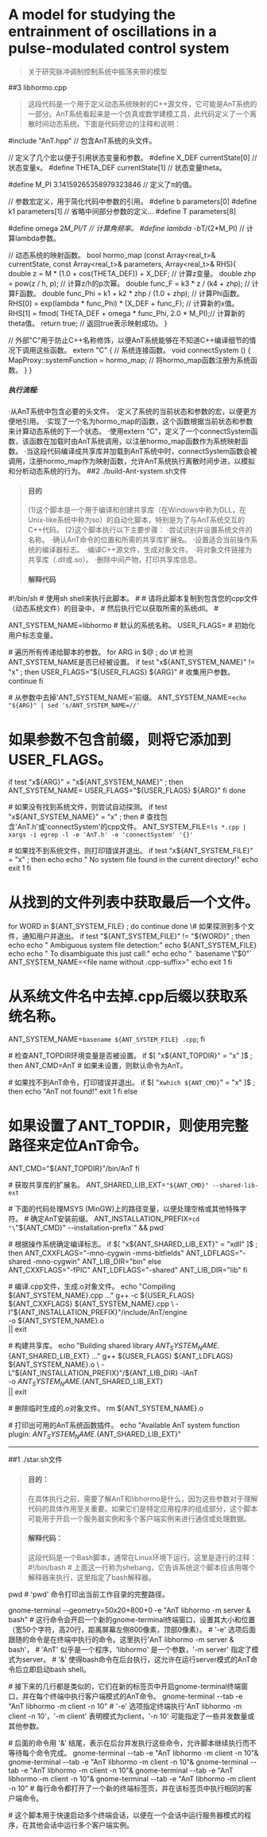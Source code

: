 # A model for studying the entrainment of oscillations in a pulse-modulated control system
> 关于研究脉冲调制控制系统中振荡夹带的模型

##3 libhormo.cpp
> 这段代码是一个用于定义动态系统映射的C++源文件，它可能是AnT系统的一部分。AnT系统看起来是一个仿真或数学建模工具，此代码定义了一个离散时间动态系统。下面是代码旁边的注释和说明：

#include "AnT.hpp"  // 包含AnT系统的头文件。

// 定义了几个宏以便于引用状态变量和参数。
#define X_DEF   currentState[0] // 状态变量x。
#define THETA_DEF   currentState[1] // 状态变量theta。

#define M_PI   3.14159265358979323846 // 定义了π的值。

// 参数宏定义，用于简化代码中参数的引用。
#define b   parameters[0]
#define k1  parameters[1]
// 省略中间部分参数的定义...
#define T   parameters[8]

#define omega   2*M_PI/T  // 计算角频率。
#define lambda   -b*T/(2*M_PI)  // 计算lambda参数。

// 动态系统的映射函数。
bool hormo_map (const Array<real_t>& currentState, const Array<real_t>& parameters, Array<real_t>& RHS){
	double z = M * (1.0 + cos(THETA_DEF)) + X_DEF;  // 计算z变量。
	double zhp = pow(z / h, p); // 计算z/h的p次幂。
	double func_F = k3 * z / (k4 + zhp); // 计算F函数。
	double func_Phi = k1 + k2 * zhp / (1.0 + zhp); // 计算Phi函数。
	RHS[0] = exp(lambda * func_Phi) * (X_DEF + func_F); // 计算新的x值。
	RHS[1] = fmod( THETA_DEF + omega * func_Phi, 2.0 * M_PI);// 计算新的theta值。
	return true; // 返回true表示映射成功。
}

// 外部"C"用于防止C++名称修饰，以便AnT系统能够在不知道C++编译细节的情况下调用这些函数。
extern "C" 
{
	// 系统连接函数。
	void connectSystem ()
	{
		MapProxy::systemFunction = hormo_map; // 将hormo_map函数注册为系统函数。
	}
}
##### 执行流程:
·从AnT系统中包含必要的头文件。
·定义了系统的当前状态和参数的宏，以便更方便地引用。
·实现了一个名为hormo_map的函数，这个函数根据当前状态和参数来计算动态系统的下一个状态。
·使用extern "C"，定义了一个connectSystem函数，该函数在加载时由AnT系统调用，以注册hormo_map函数作为系统映射函数。
·当这段代码编译成共享库并加载到AnT系统中时，connectSystem函数会被调用，注册hormo_map作为映射函数，允许AnT系统执行离散时间步进，以模拟和分析动态系统的行为。
##2 ./build-Ant-system.sh文件
> #### 目的
> (1)这个脚本是一个用于编译和创建共享库（在Windows中称为DLL，在Unix-like系统中称为so）的自动化脚本，特别是为了与AnT系统交互的C++代码。
> (2)这个脚本执行以下主要步骤：
·尝试识别并设置系统文件的名称。
·确认AnT命令的位置和所需的共享库扩展名。
·设置适合当前操作系统的编译器标志。
·编译C++源文件，生成对象文件。
·将对象文件链接为共享库（.dll或.so）。
·删除中间产物，打印共享库信息。
> #### 解释代码

\#!/bin/sh
\# 使用sh shell来执行此脚本。
\#
\# 请将此脚本复制到包含您的cpp文件（动态系统文件）的目录中，
\# 然后执行它以获取所需的系统dll。
\#

ANT_SYSTEM_NAME=libhormo  # 默认的系统名称。
USER_FLAGS=                # 初始化用户标志变量。

\# 遍历所有传递给脚本的参数。
for ARG in $@ ; do
  \# 检测ANT_SYSTEM_NAME是否已经被设置。
  if test "x${ANT_SYSTEM_NAME}" != "x" ; then
    USER_FLAGS="${USER_FLAGS} ${ARG}"  # 收集用户参数。
    continue
  fi

  \# 从参数中去掉'ANT_SYSTEM_NAME='前缀。
  ANT_SYSTEM_NAME=`echo "${ARG}" | sed 's/ANT_SYSTEM_NAME=//'`
  # 如果参数不包含前缀，则将它添加到USER_FLAGS。
  if test "x${ARG}" = "x${ANT_SYSTEM_NAME}" ; then
    ANT_SYSTEM_NAME=
    USER_FLAGS="${USER_FLAGS} ${ARG}"
  fi
done

\# 如果没有找到系统文件，则尝试自动探测。
if test "x${ANT_SYSTEM_NAME}" = "x" ; then
  \# 查找包含'AnT.h'或'connectSystem'的cpp文件。
  ANT_SYSTEM_FILE=`ls *.cpp | xargs -i egrep -l -e 'AnT.h' -e 'connectSystem' '{}'`

  \# 如果找不到系统文件，则打印错误并退出。
  if test "x${ANT_SYSTEM_FILE}" = "x" ; then
    echo
    echo " No system file found in the current directory!"
    echo
    exit 1
  fi

  # 从找到的文件列表中获取最后一个文件。
  for WORD in ${ANT_SYSTEM_FILE} ; do
  continue
  done
  \# 如果探测到多个文件，通知用户并退出。
  if test "${ANT_SYSTEM_FILE}" != "${WORD}" ; then
    echo
    echo " Ambiguous system file detection:"
    echo ${ANT_SYSTEM_FILE}
    echo
    echo " To disambiguate this just call:"
    echo
    echo "  `basename \"$0\"` ANT_SYSTEM_NAME=<file name without .cpp-suffix>"
    echo
    exit 1
  fi

  # 从系统文件名中去掉.cpp后缀以获取系统名称。
  ANT_SYSTEM_NAME=`basename ${ANT_SYSTEM_FILE} .cpp`;
fi

\# 检查ANT_TOPDIR环境变量是否被设置。
if $[ "x${ANT_TOPDIR}" = "x" ]$ ; then
  ANT_CMD=AnT  # 如果未设置，则默认命令为AnT。

  \# 如果找不到AnT命令，打印错误并退出。
  if $[ "x`which ${ANT_CMD}`" = "x" ]$ ; then
    echo "AnT not found!"
    exit 1
  fi
else
  # 如果设置了ANT_TOPDIR，则使用完整路径来定位AnT命令。
  ANT_CMD="${ANT_TOPDIR}"/bin/AnT
fi

\# 获取共享库的扩展名。
ANT_SHARED_LIB_EXT=`"${ANT_CMD}" --shared-lib-ext`

\# 下面的代码处理MSYS (MinGW)上的路径变量，以便处理空格或其他特殊字符。
\# 确定AnT安装前缀。
ANT_INSTALLATION_PREFIX=`cd "\`\"${ANT_CMD}\" --installation-prefix\`" && pwd`

\# 根据操作系统确定编译标志。
if $[ "x${ANT_SHARED_LIB_EXT}" = "xdll" ]$ ; then
   ANT_CXXFLAGS="-mno-cygwin -mms-bitfields"
   ANT_LDFLAGS="-shared -mno-cygwin"
   ANT_LIB_DIR="bin"
else \
   ANT_CXXFLAGS="-fPIC"
   ANT_LDFLAGS="-shared"
   ANT_LIB_DIR="lib"
fi

\# 编译.cpp文件，生成.o对象文件。
echo "Compiling ${ANT_SYSTEM_NAME}.cpp ..."
g++ -c ${USER_FLAGS} ${ANT_CXXFLAGS} ${ANT_SYSTEM_NAME}.cpp \
  -I"${ANT_INSTALLATION_PREFIX}"/include/AnT/engine \
  -o ${ANT_SYSTEM_NAME}.o \
|| exit

\# 构建共享库。
echo "Building shared library ${ANT_SYSTEM_NAME}.${ANT_SHARED_LIB_EXT} ..."
g++ ${USER_FLAGS} ${ANT_LDFLAGS} ${ANT_SYSTEM_NAME}.o \
  -L"${ANT_INSTALLATION_PREFIX}"/${ANT_LIB_DIR} -lAnT \
  -o ${ANT_SYSTEM_NAME}.${ANT_SHARED_LIB_EXT} \
|| exit

\# 删除临时生成的.o对象文件。
rm ${ANT_SYSTEM_NAME}.o

\# 打印出可用的AnT系统函数插件。
echo "Available AnT system function plugin: ${ANT_SYSTEM_NAME}.${ANT_SHARED_LIB_EXT}"

---------------------------------------------------------------------------------------------------------
##1 ./star.sh文件
> #### 目的：
> 在具体执行之前，需要了解AnT和libhormo是什么，因为这些参数对于理解代码的具体作用至关重要。如果它们是特定应用程序的组成部分，这个脚本可能用于开启一个服务器实例和多个客户端实例来进行通信或处理数据。
> #### 解释代码：
> 这段代码是一个Bash脚本，通常在Linux环境下运行。这里是逐行的注释：
\#!/bin/bash
\# 上面这一行称为shebang，它告诉系统这个脚本应该用哪个解释器来执行，这里指定了bash解释器。

pwd
\# 'pwd' 命令打印出当前工作目录的完整路径。

gnome-terminal --geometry=50x20+800+0 -e "AnT libhormo -m server & bash"
\# 这行命令会开启一个新的gnome-terminal终端窗口，设置其大小和位置（宽50个字符，高20行，距离屏幕左侧800像素，顶部0像素）。
\# '-e' 选项后面跟随的命令是在终端中执行的命令。这里执行'AnT libhormo -m server & bash'，
\# 'AnT' 似乎是一个程序，'libhormo' 是一个参数，'-m server' 指定了模式为server。
\# '&' 使得bash命令在后台执行，这允许在运行server模式的AnT命令后立即启动bash shell。

\# 接下来的几行都是类似的，它们在新的标签页中开启gnome-terminal终端窗口，并在每个终端中执行客户端模式的AnT命令。
gnome-terminal --tab -e "AnT libhormo -m client -n 10"
\# '-e' 选项指定终端执行'AnT libhormo -m client -n 10'，'-m client' 表明模式为client，'-n 10' 可能指定了一些并发数量或其他参数。

\# 后面的命令用 '&' 结尾，表示在后台并发执行这些命令，允许脚本继续执行而不等待每个命令完成。
gnome-terminal --tab -e "AnT libhormo -m client -n 10"&
gnome-terminal --tab -e "AnT libhormo -m client -n 10"&
gnome-terminal --tab -e "AnT libhormo -m client -n 10"&
gnome-terminal --tab -e "AnT libhormo -m client -n 10"&
gnome-terminal --tab -e "AnT libhormo -m client -n 10"
\# 每行命令都打开了一个新的终端标签页，并在该标签页中执行相同的客户端命令。

\# 这个脚本用于快速启动多个终端会话，以便在一个会话中运行服务器模式的程序，在其他会话中运行多个客户端实例。


